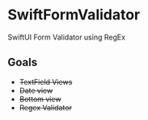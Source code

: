 # SwiftFormValidator
SwiftUI Form Validator using RegEx

## Goals
* ~~TextField Views~~
* ~~Date view~~
* ~~Bottom view~~
* ~~Regex Validator~~

